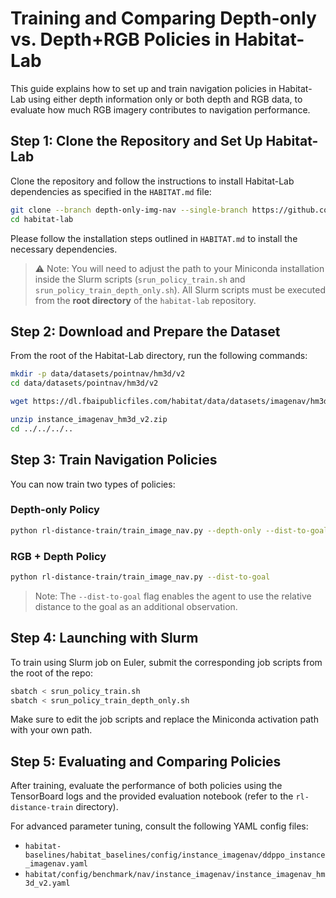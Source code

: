 # Training and Comparing Depth-only vs. Depth+RGB Policies in Habitat-Lab

This guide explains how to set up and train navigation policies in Habitat-Lab using either depth information only or both depth and RGB data, to evaluate how much RGB imagery contributes to navigation performance.

## Step 1: Clone the Repository and Set Up Habitat-Lab

Clone the repository and follow the instructions to install Habitat-Lab dependencies as specified in the `HABITAT.md` file:

```bash
git clone --branch depth-only-img-nav --single-branch https://github.com/Lemmy00/habitat-lab.git
cd habitat-lab
```

Please follow the installation steps outlined in `HABITAT.md` to install the necessary dependencies.

> ⚠️ Note: You will need to adjust the path to your Miniconda installation inside the Slurm scripts (`srun_policy_train.sh` and `srun_policy_train_depth_only.sh`). All Slurm scripts must be executed from the **root directory** of the `habitat-lab` repository.

## Step 2: Download and Prepare the Dataset

From the root of the Habitat-Lab directory, run the following commands:

```bash
mkdir -p data/datasets/pointnav/hm3d/v2
cd data/datasets/pointnav/hm3d/v2

wget https://dl.fbaipublicfiles.com/habitat/data/datasets/imagenav/hm3d/v2/instance_imagenav_hm3d_v2.zip

unzip instance_imagenav_hm3d_v2.zip
cd ../../../..
```

## Step 3: Train Navigation Policies

You can now train two types of policies:

### Depth-only Policy

```bash
python rl-distance-train/train_image_nav.py --depth-only --dist-to-goal
```

### RGB + Depth Policy

```bash
python rl-distance-train/train_image_nav.py --dist-to-goal
```

> Note: The `--dist-to-goal` flag enables the agent to use the relative distance to the goal as an additional observation.

## Step 4: Launching with Slurm

To train using Slurm job on Euler, submit the corresponding job scripts from the root of the repo:

```bash
sbatch < srun_policy_train.sh
sbatch < srun_policy_train_depth_only.sh
```

Make sure to edit the job scripts and replace the Miniconda activation path with your own path.

## Step 5: Evaluating and Comparing Policies

After training, evaluate the performance of both policies using the TensorBoard logs and the provided evaluation notebook (refer to the `rl-distance-train` directory).

For advanced parameter tuning, consult the following YAML config files:

- `habitat-baselines/habitat_baselines/config/instance_imagenav/ddppo_instance_imagenav.yaml`
- `habitat/config/benchmark/nav/instance_imagenav/instance_imagenav_hm3d_v2.yaml`
